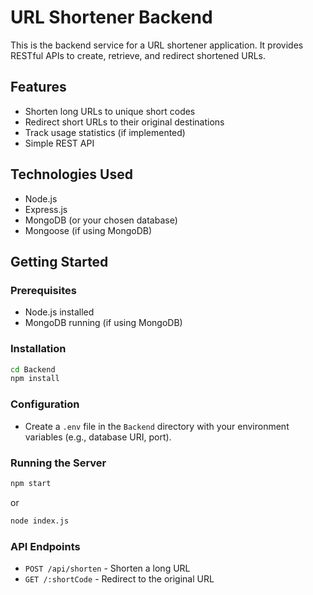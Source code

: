 # URL Shortener Backend

This is the backend service for a URL shortener application. It provides RESTful APIs to create, retrieve, and redirect shortened URLs.

## Features

- Shorten long URLs to unique short codes
- Redirect short URLs to their original destinations
- Track usage statistics (if implemented)
- Simple REST API

## Technologies Used

- Node.js
- Express.js
- MongoDB (or your chosen database)
- Mongoose (if using MongoDB)

## Getting Started

### Prerequisites

- Node.js installed
- MongoDB running (if using MongoDB)

### Installation

```bash
cd Backend
npm install
```

### Configuration

- Create a `.env` file in the `Backend` directory with your environment variables (e.g., database URI, port).

### Running the Server

```bash
npm start
```
or
```bash
node index.js
```

### API Endpoints

- `POST /api/shorten` - Shorten a long URL
- `GET /:shortCode` - Redirect to the original URL



